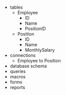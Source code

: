 - tables
  - Employee
    - ID
    - Name
    - PositionID
  - Position
    - ID
    - Name
    - MonthlySalary
- connections
  - Employee to Position
- database schema
- queries
- macros
- forms
- reports
